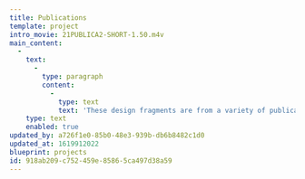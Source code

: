 ```yaml
---
title: Publications
template: project
intro_movie: 21PUBLICA2-SHORT-1.50.m4v
main_content:
  -
    text:
      -
        type: paragraph
        content:
          -
            type: text
            text: 'These design fragments are from a variety of publications designed since 1965.'
    type: text
    enabled: true
updated_by: a726f1e0-85b0-48e3-939b-db6b8482c1d0
updated_at: 1619912022
blueprint: projects
id: 918ab209-c752-459e-8586-5ca497d38a59
---
```

